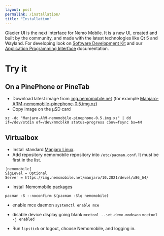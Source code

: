 ```yaml
---
layout: post
permalink: /installation/
title: "Installation"
---
```


Glacier UI is the next interface for Nemo Mobile.
It is a new UI, created and built by the community, and made with the latest technologies like Qt 5 and Wayland.
For developing look on [Software Development Kit](/sdk/) and our [Application Programming Interface](/qtquickcontrols-nemo/) documentation.

# Try it

## On a PinePhone or PineTab

* Download latest image from [img.nemomobile.net](https://img.nemomobile.net/) (for example [Manjaro-ARM-nemomobile-pinephone-0.5.img.xz](https://img.nemomobile.net/2021.10/Manjaro-ARM-nemomobile-pinephone-0.5.img.xz))
* Copy image on the &micro;SD card
```
xz -dc "Manjaro-ARM-nemomobile-pinephone-0.5.img.xz" | dd if=/dev/stdin of=/dev/mmcblk0 status=progress conv=fsync bs=4M
```



## Virtualbox

* Install standard [Manjaro Linux](https://manjaro.org/).
* Add repository nemomobile repository into `/etc/pacman.conf`. It must be first in the list.
```
[nemomobile]
SigLevel = Optional
Server = https://img.nemomobile.net/manjaro/10.2021/devel/x86_64/
```
* Install Nemomobile packages
```
pacman -S --noconfirm $(pacman -Slq nemomobile)
```

* enable mce daemon `systemctl enable mce`

* disable device display going blank `mcetool --set-demo-mode=on` `mcetool -j enabled`

* Run `lipstick` or logout, choose Nemomobile, and logging in.
